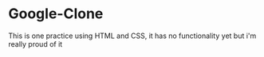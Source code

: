 # Google-Clone
This is one practice using HTML and CSS, it has no functionality yet but i'm really proud of it
